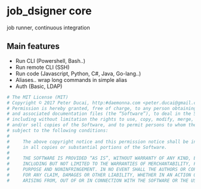 # job_dsigner core
job runner, continuous integration

## Main features

- Run CLI (Powershell, Bash..)
- Run remote CLI (SSH)
- Run code (Javascript, Python, C#, Java, Go-lang..)
- Aliases.. wrap long commands in simple alias
- Auth (Basic, LDAP)

```bash
# The MIT License (MIT)
# Copyright © 2017 Peter Ducai, http:#daemonna.com <peter.ducai@gmail.com>
# Permission is hereby granted, free of charge, to any person obtaining a copy of this software
# and associated documentation files (the “Software”), to deal in the Software without restriction,
# including without limitation the rights to use, copy, modify, merge, publish, distribute, sublicense,
# and/or sell copies of the Software, and to permit persons to whom the Software is furnished to do so,
# subject to the following conditions:
#
#     The above copyright notice and this permission notice shall be included
#     in all copies or substantial portions of the Software.
#
#     THE SOFTWARE IS PROVIDED “AS IS”, WITHOUT WARRANTY OF ANY KIND, EXPRESS OR IMPLIED,
#     INCLUDING BUT NOT LIMITED TO THE WARRANTIES OF MERCHANTABILITY, FITNESS FOR A PARTICULAR
#     PURPOSE AND NONINFRINGEMENT. IN NO EVENT SHALL THE AUTHORS OR COPYRIGHT HOLDERS BE LIABLE
#     FOR ANY CLAIM, DAMAGES OR OTHER LIABILITY, WHETHER IN AN ACTION OF CONTRACT, TORT OR OTHERWISE,
#     ARISING FROM, OUT OF OR IN CONNECTION WITH THE SOFTWARE OR THE USE OR OTHER DEALINGS IN THE SOFTWARE
```